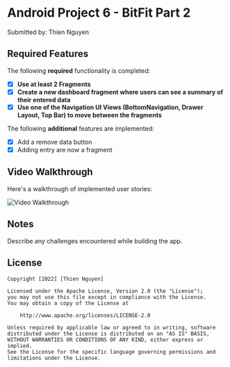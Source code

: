 # Android Project 6 - BitFit Part 2

Submitted by: Thien Nguyen

## Required Features

The following **required** functionality is completed:

- [X] **Use at least 2 Fragments**
- [X] **Create a new dashboard fragment where users can see a summary of their entered data**
- [X] **Use one of the Navigation UI Views (BottomNavigation, Drawer Layout, Top Bar) to move between the fragments**

The following **additional** features are implemented:

- [X] Add a remove data button
- [X] Adding entry are now a fragment

## Video Walkthrough

Here's a walkthrough of implemented user stories:

<img src='http://g.recordit.co/S7dsrMGmsf.gif' title='Video Walkthrough' width='' alt='Video Walkthrough' />

## Notes

Describe any challenges encountered while building the app.

## License

    Copyright [2022] [Thien Nguyen]

    Licensed under the Apache License, Version 2.0 (the "License");
    you may not use this file except in compliance with the License.
    You may obtain a copy of the License at

        http://www.apache.org/licenses/LICENSE-2.0

    Unless required by applicable law or agreed to in writing, software
    distributed under the License is distributed on an "AS IS" BASIS,
    WITHOUT WARRANTIES OR CONDITIONS OF ANY KIND, either express or implied.
    See the License for the specific language governing permissions and
    limitations under the License.
